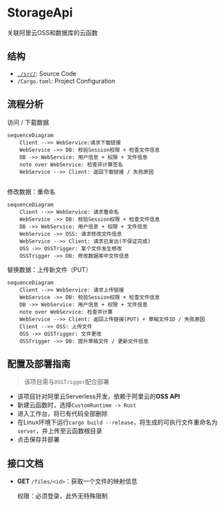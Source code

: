 # StorageApi

关联阿里云OSS和数据库的云函数

## 结构

- [`./src/`](./src/README.md): Source Code
- `/Cargo.toml`: Project Configuration

## 流程分析

访问 / 下载数据

```mermaid
sequenceDiagram
	Client -->> WebService:请求下载链接
	WebService ->> DB: 校验Session权限 + 检查文件信息
	DB ->> WebService: 用户信息 + 权限 + 文件信息
	note over WebService: 检查并计算签名
	WebService -->> Client: 返回下载链接 / 失败原因 
	
```

修改数据：重命名

```mermaid
sequenceDiagram
	Client -->> WebService: 请求重命名
    WebService ->> DB: 校验Session权限 + 检查文件信息
    DB ->> WebService: 用户信息 + 权限 + 文件信息
    WebService ->> OSS: 请求修改文件信息
    WebService -->> Client: 请求已发出(不保证完成)
    OSS ->> OSSTrigger: 某个文件发生修改
    OSSTrigger ->> DB: 修改数据库中文件信息
```

替换数据：上传新文件（PUT）

```mermaid
sequenceDiagram
	Client -->> WebService: 请求上传链接
	WebService ->> DB: 校验Session权限 + 检查文件信息
	DB ->> WebService: 用户信息 + 权限 + 文件信息
	note over WebService: 检查并计算
	WebService -->> Client: 返回上传链接(PUT) + 草稿文件ID / 失败原因
	Client -->> OSS: 上传文件
	OSS ->> OSSTrigger: 文件更改
	OSSTrigger ->> DB: 提升草稿文件 / 更新文件信息
```

## 配置及部署指南

> 该项目需与`OSSTrigger`配合部署

- 该项目针对阿里云Serverless开发，依赖于阿里云的**OSS API**
- 新建云函数时，选择`CustomRuntime -> Rust`
- 进入工作台，将已有代码全部删除
- 在Linux环境下运行`cargo build --release`，将生成的可执行文件重命名为`server`，并上传至云函数根目录
- 点击保存并部署

## 接口文档

- **GET** `/files/<id>`：获取一个文件的映射信息

  权限：必须登录，此外无特殊限制

